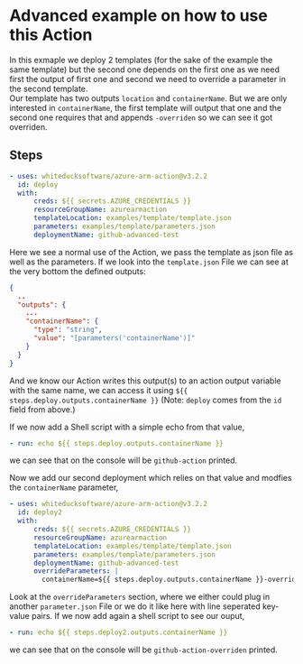 # Advanced example on how to use this Action
In this exmaple we deploy 2 templates (for the sake of the example the same template) but the second one depends on the first one as we need first the output of first one and second we need to override a parameter in the second template.   
Our template has two outputs `location` and `containerName`. But we are only interested in `containerName`, the first template will output that one and the second one requires that and appends `-overriden` so we can see it got overriden.

## Steps
```yaml
- uses: whiteducksoftware/azure-arm-action@v3.2.2
  id: deploy
  with:
      creds: ${{ secrets.AZURE_CREDENTIALS }}
      resourceGroupName: azurearmaction
      templateLocation: examples/template/template.json
      parameters: examples/template/parameters.json
      deploymentName: github-advanced-test
```
Here we see a normal use of the Action, we pass the template as json file as well as the parameters. If we look into the `template.json` File we can see at the very bottom the defined outputs:
```json
{
  ..
  "outputs": {
    ...
    "containerName": {
      "type": "string",
      "value": "[parameters('containerName')]"
    }
  }
}
```
And we know our Action writes this output(s) to an action output variable with the same name, we can access it using `${{ steps.deploy.outputs.containerName }}` (Note: `deploy` comes from the `id` field from above.)   

If we now add a Shell script with a simple echo from that value,
```yaml
- run: echo ${{ steps.deploy.outputs.containerName }}
```
we can see that on the console will be `github-action` printed.

Now we add our second deployment which relies on that value and modfies the `containerName` parameter,
```yaml
- uses: whiteducksoftware/azure-arm-action@v3.2.2
  id: deploy2
  with:
      creds: ${{ secrets.AZURE_CREDENTIALS }}
      resourceGroupName: azurearmaction
      templateLocation: examples/template/template.json
      parameters: examples/template/parameters.json
      deploymentName: github-advanced-test
      overrideParameters: |
        containerName=${{ steps.deploy.outputs.containerName }}-overriden
```
Look at the `overrideParameters` section, where we either could plug in another `parameter.json` File or we do it like here with line seperated key-value pairs. If we now add again a shell script to see our ouput,
```yaml
- run: echo ${{ steps.deploy2.outputs.containerName }}
```
we can see that on the console will be `github-action-overriden` printed.